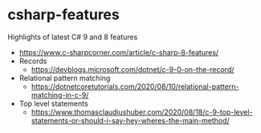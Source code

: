 # csharp-features

Highlights of latest C# 9 and 8 features

* https://www.c-sharpcorner.com/article/c-sharp-8-features/
* Records
  * https://devblogs.microsoft.com/dotnet/c-9-0-on-the-record/
* Relational pattern matching
  * https://dotnetcoretutorials.com/2020/08/10/relational-pattern-matching-in-c-9/
* Top level statements
  * https://www.thomasclaudiushuber.com/2020/08/18/c-9-top-level-statements-or-should-i-say-hey-wheres-the-main-method/

  